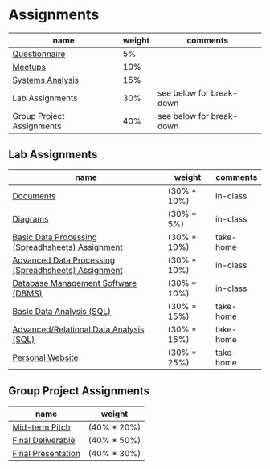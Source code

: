 # Assignments

name | weight | comments
--- | --- | ---
[Questionnaire](assignments/questionnaire.md) | 5% |
[Meetups](assignments/meetups.md) | 10% |
[Systems Analysis](assignments/systems-analysis.md) | 15% |
Lab Assignments | 30% | see below for break-down
Group Project Assignments | 40% | see below for break-down

## Lab Assignments

name | weight | comments
--- | --- | ---
[Documents](assignments/lab/docs.md) | (30% * 10%) | in-class
[Diagrams](assignments/lab/diagrams.md) | (30% * 5%) | in-class
[Basic Data Processing (Spreadhsheets) Assignment](assignments/lab/data-processing.md) | (30% * 10%) | take-home
[Advanced Data Processing (Spreadhsheets) Assignment](assignments/lab/advanced-data-processing.md) | (30% * 10%) | in-class
[Database Management Software (DBMS)](assignments/lab/database-management-software.md) | (30% * 10%) | in-class
[Basic Data Analysis (SQL)](assignments/lab/data-analysis.md) | (30% * 15%) | take-home
[Advanced/Relational Data Analysis (SQL)](assignments/lab/relational-data-analysis.md) | (30% * 15%) | take-home
[Personal Website](assignments/lab/personal-website.md) | (30% * 25%) | take-home

## Group Project Assignments

name | weight
--- | ---
[Mid-term Pitch](assignments/group-project/midterm-pitch.md) | (40% * 20%)
[Final Deliverable](assignments/group-project/final-deliverable.md) | (40% * 50%)
[Final Presentation](assignments/group-project/final-presentation.md) | (40% * 30%)
